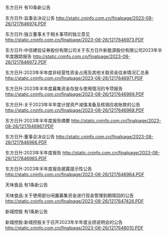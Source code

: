 东方日升 有10条新公告 

东方日升:监事会决议公告 http://static.cninfo.com.cn/finalpage/2023-08-26/1217646974.PDF 

东方日升:独立董事关于相关事项的独立意见 http://static.cninfo.com.cn/finalpage/2023-08-26/1217646973.PDF 

东方日升:中信建投证券股份有限公司关于东方日升新能源股份有限公司2023年半年度跟踪报告 http://static.cninfo.com.cn/finalpage/2023-08-26/1217646972.PDF 

东方日升:2023年半年度非经营性资金占用及其他关联资金往来情况汇总表 http://static.cninfo.com.cn/finalpage/2023-08-26/1217646971.PDF 

东方日升:2023年半年度募集资金存放与使用情况的专项报告 http://static.cninfo.com.cn/finalpage/2023-08-26/1217646969.PDF 

东方日升:关于2023年半年度计提资产减值准备及核销应收账款的公告 http://static.cninfo.com.cn/finalpage/2023-08-26/1217646968.PDF 

东方日升:2023年半年度报告摘要 http://static.cninfo.com.cn/finalpage/2023-08-26/1217646967.PDF 

东方日升:董事会决议公告 http://static.cninfo.com.cn/finalpage/2023-08-26/1217646966.PDF 

东方日升:2023年半年度报告 http://static.cninfo.com.cn/finalpage/2023-08-26/1217646965.PDF 

东方日升:2023年半年度报告披露提示性公告 http://static.cninfo.com.cn/finalpage/2023-08-26/1217646964.PDF 

天味食品 有1条新公告 

天味食品:关于使用部分闲置募集资金进行现金管理到期赎回的公告 http://static.cninfo.com.cn/finalpage/2023-08-26/1217647426.PDF 

新城控股 有1条新公告 

新城控股:新城控股关于召开2023年半年度业绩说明会的公告 http://static.cninfo.com.cn/finalpage/2023-08-26/1217648010.PDF 

